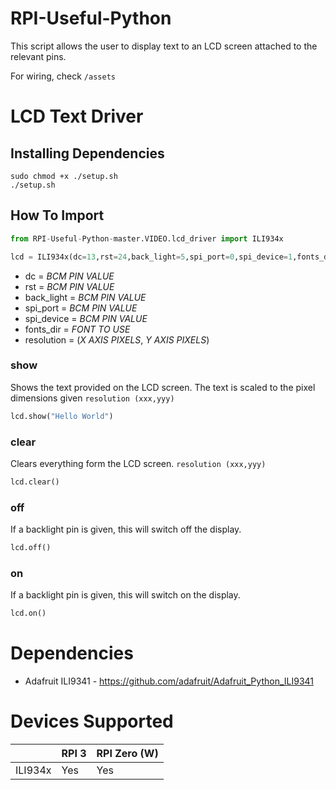 # RPI-Useful-Python

This script allows the user to display text to an LCD screen attached to the relevant pins.

For wiring, check `/assets`

# LCD Text Driver
## Installing Dependencies 
```shell
sudo chmod +x ./setup.sh
./setup.sh
```
## How To Import
```python
from RPI-Useful-Python-master.VIDEO.lcd_driver import ILI934x

lcd = ILI934x(dc=13,rst=24,back_light=5,spi_port=0,spi_device=1,fonts_dir=None,resolution = (320,240))
```
- dc = *BCM PIN VALUE*
- rst = *BCM PIN VALUE*
- back_light = *BCM PIN VALUE*
- spi_port = *BCM PIN VALUE*
- spi_device = *BCM PIN VALUE*
- fonts_dir = *FONT TO USE*
- resolution = (*X AXIS PIXELS*, *Y AXIS PIXELS*)

### show
Shows the text provided on the LCD screen. The text is scaled to the pixel dimensions given `resolution (xxx,yyy)`

```python
lcd.show("Hello World")
```

### clear
Clears everything form the LCD screen. `resolution (xxx,yyy)`

```python
lcd.clear()
```

### off
If a backlight pin is given, this will switch off the display.

```python
lcd.off()
```

### on
If a backlight pin is given, this will switch on the display.

```python
lcd.on()
```

# Dependencies
- Adafruit ILI9341 - https://github.com/adafruit/Adafruit_Python_ILI9341


# Devices Supported


|         | RPI 3 | RPI Zero (W) |
|---------|-------|--------------|
| ILI934x | Yes   | Yes          |